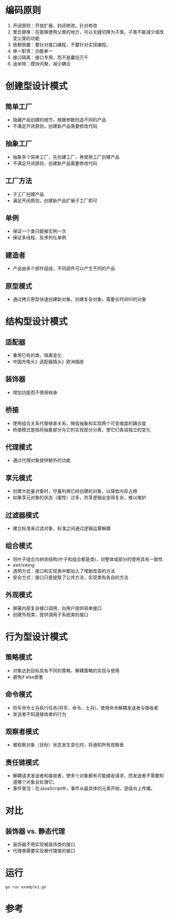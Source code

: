 # 编码原则
1. 开闭原则：开放扩展，封闭修改。针对修改
2. 里氏替换：在能够使用父类的地方，可以无缝切换为子类。子类不能减少或改变父类的功能
3. 依赖倒置：要针对接口编程，不要针对实现编程。
4. 单一职责：功能单一
5. 接口隔离：接口专用，而不是囊括万千
6. 迪米特：模块内聚，减少耦合

# 创建型设计模式
## 简单工厂
- 隐藏产品创建的细节，根据参数创造不同的产品
- 不满足开闭原则，创建新产品需要修改代码

## 抽象工厂
- 抽象多个简单工厂，先创建工厂，再使用工厂创建产品
- 不满足开闭原则，创建新产品需要修改代码

## 工厂方法
- 子工厂创建产品
- 满足开闭原则，创建新产品扩展子工厂即可

## 单例
- 保证一个类只能被实例一次
- 保证多线程、反序列化单例

## 建造者
- 产品由多个部件组成，不同部件可以产生不同的产品

## 原型模式
- 通过拷贝原型快速创建新对象。创建复杂对象，需要长时间IO的对象

# 结构型设计模式
## 适配器
- 重用已有的类，隔离变化
- 中国充电头》适配器插头》欧洲插座

## 装饰器
- 增加功能而不使用继承

## 桥接
- 使用组合关系代替继承关系，降低抽象和实现两个可变维度的耦合度
- 桥接模式是指将抽象部分与它的实现部分分离，使它们各自独立的变化

## 代理模式
- 通过代理对象提供额外的功能

## 享元模式
- 创建大批量对象时，尽量利用已经创建的对象，以降低内存占用
- 如果享元对象的状态（属性）过多，共享逻辑会变得复杂，难以维护

## 过滤器模式
- 建立标准来过滤对象，标准之间通过逻辑运算解耦

## 组合模式
- 将叶子组合为树状结构(叶子和组合都是类)，对整体或部分的使用具有一致性
- awt/swing
- 透明方式：接口和实现类中都加入了增删改查的方法
- 安全方式：接口只是提取了公共方法，实现类有各自的方法

## 外观模式
- 屏蔽内部复杂接口调用，向用户提供简单接口
- 创建外观类，提供调用子系统类的接口

# 行为型设计模式
## 策略模式
- 对象达到目标具有不同的策略，解耦策略的实现与使用
- 避免if else嵌套

## 命令模式
- 将军命令士兵执行任务(将军、命令、士兵)，使用命令解耦发送者与接收者
- 发送者不知道接收者的行为

## 观察者模式
- 被观察对象（目标）状态发生变化时，将通知所有观察者

## 责任链模式
- 解耦请求发送者和接收者，使多个对象都有可能接收请求，而发送者不需要知道哪个对象会处理它。
- 事件冒泡：在JavaScript中，事件从最具体的元素开始，逐级向上传播。

# 对比
## 装饰器 vs. 静态代理
- 装饰器不用实现被装饰类的接口
- 代理类需要实现被代理类的接口

# 运行
```shell
go run example1.go
```

# 参考